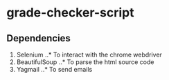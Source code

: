 # grade-checker-script

## Dependencies
1. Selenium
..* To interact with the chrome webdriver
2. BeautifulSoup
..* To parse the html source code
3. Yagmail
..* To send emails
